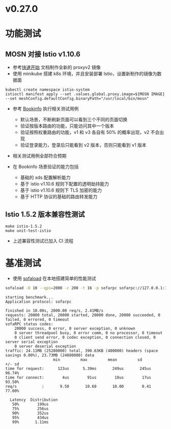 # v0.27.0

# 功能测试

## MOSN 对接 Istio v1.10.6

+ 参考[快速开始](https://mosn.io/docs/quick-start/istio/) 文档制作全新的 proxyv2 镜像
+ 使用 minikube 搭建 k8s 环境，并且安装部署 Istio，设置新制作的镜像为数据面

```
kubectl create namespace istio-system
istioctl manifest apply --set .values.global.proxy.image=${MOSN IMAGE} --set meshConfig.defaultConfig.binaryPath="/usr/local/bin/mosn"
```

+ 参考 [Bookinfo](https://istio.io/latest/docs/examples/bookinfo/) 执行相关测试用例
  + 默认场景，不断刷新页面可以看到三个不同的页面切换
  + 验证按版本路由的功能，只能访问其中一个版本
  + 验证按照权重路由的功能，v1 和 v3 各自有 50% 的概率出现，v2 不会出现
  + 验证登录能力，登录后只能看到 v2 版本，否则只能看到 v1 版本

+ 相关测试用例全部符合预期

+ 在 Bookinfo 场景验证的能力包括
  + 基础的 xds 配置解析能力
  + 基于 istio v1.10.6 规则下配置的透明劫持能力
  + 基于 istio v1.10.6 规则下 TLS 加密的能力
  + 基于 HTTP 协议的基础的路由转发能力


## Istio 1.5.2 版本兼容性测试

```
make istio-1.5.2
make unit-test-istio
```
+ 上述兼容性测试已加入 CI 流程


# 基准测试

+ 使用 [sofaload](https://github.com/antJack/sofaload) 在本地搭建简单的性能测试

```Bash
sofaload -D 10 --qps=2000 -c 200 -t 16 -p sofarpc sofarpc://127.0.0.1:12200
```

```
starting benchmark...
Application protocol: sofarpc

finished in 10.00s, 2000.00 req/s, 2.41MB/s
requests: 20000 total, 20000 started, 20000 done, 20000 succeeded, 0 failed, 0 errored, 0 timeout
sofaRPC status codes:
	20000 success, 0 error, 0 server exception, 0 unknown
	0 server threadpool busy, 0 error comm, 0 no processor, 0 timeout
	0 client send error, 0 codec exception, 0 connection closed, 0 server serial exception
	0 server deserial exception
traffic: 24.11MB (25280000) total, 390.63KB (400000) headers (space savings 0.00%), 23.73MB (24880000) data
                     min         max         mean         sd        +/- sd
time for request:      123us      5.39ms       249us       245us    96.74%
time for connect:        4us        91us        18us        17us    93.50%
req/s           :       9.50       10.60       10.00        0.41    77.00%

  Latency  Distribution
   50%        199us
   75%        256us
   90%        352us
   95%        434us
   99%       1.11ms
```
